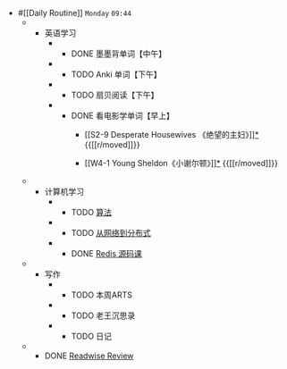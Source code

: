 - #[[Daily Routine]] `Monday` `09:44`
	 - - 英语学习
		 - - DONE 墨墨背单词【中午】

		 - - TODO Anki 单词【下午】

		 - - TODO 扇贝阅读【下午】

		 - - DONE 看电影学单词【早上】
			 - [[S2-9 Desperate Housewives 《绝望的主妇》]][*](((ae30e5d3-7fee-4eca-b920-dc6d1f8dfc94))) {{[[r/moved]]}}

			 - [[W4-1 Young Sheldon《小谢尔顿》]][*](((1a35da8d-8440-448c-9c4d-20a24c635a48))) {{[[r/moved]]}}

	 - - 计算机学习
		 - - TODO [算法](omnifocus:///task/n1slutCBkyO)

		 - - TODO [从网络到分布式](omnifocus:///task/mvEpkUnqe3P)

		 - - DONE [Redis 源码课](https://time.geekbang.org/column/intro/100084301)

	 - - 写作
		 - - TODO 本周ARTS

		 - - TODO 老王沉思录

		 - - TODO 日记 

	 - - DONE [Readwise Review](https://readwise.io/review/2021-08-02)
